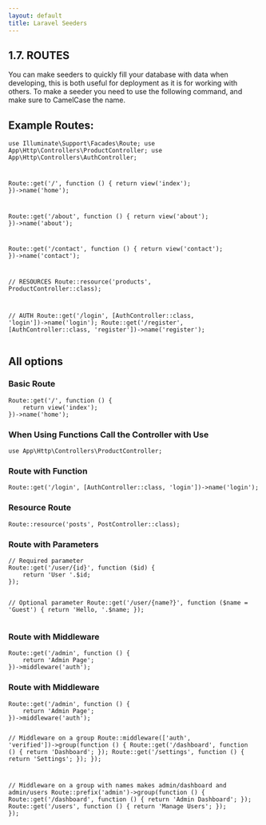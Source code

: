 ```yaml
---
layout: default
title: Laravel Seeders
---
```


<h2>1.7. ROUTES</h2>
<p>You can make seeders to quickly fill your database with data when developing, this is both useful for deployment as it is for working with others. To make a seeder you need to use the following command, and make sure to CamelCase the name.</p>

<h2>Example Routes:</h2>
<div class="codesnippet-wrapper">
  <div class="line-numbers">
</div>
<pre class="codesnippet"><code><?php

use Illuminate\Support\Facades\Route;
use App\Http\Controllers\ProductController;
use App\Http\Controllers\AuthController;

Route::get('/', function () {
    return view('index');
})->name('home');

Route::get('/about', function () {
    return view('about');
})->name('about');

Route::get('/contact', function () {
    return view('contact');
})->name('contact');

// RESOURCES
Route::resource('products', ProductController::class);

// AUTH
Route::get('/login', [AuthController::class, 'login'])->name('login');
Route::get('/register', [AuthController::class, 'register'])->name('register');
</code></pre></div>

<h2>All options</h2>

<h3>Basic Route</h3>
<div class="codesnippet-wrapper">
  <div class="line-numbers">
</div>
<pre class="codesnippet"><code>Route::get('/', function () {
    return view('index');
})->name('home');</code></pre></div>


<h3>When Using Functions Call the Controller with Use</h3>
<div class="codesnippet-wrapper">
  <div class="line-numbers">
</div>
<pre class="codesnippet"><code>use App\Http\Controllers\ProductController;</code></pre></div>


<h3>Route with Function</h3>
<div class="codesnippet-wrapper">
  <div class="line-numbers">
</div>
<pre class="codesnippet"><code>Route::get('/login', [AuthController::class, 'login'])->name('login');</code></pre></div>


<h3>Resource Route</h3>
<div class="codesnippet-wrapper">
  <div class="line-numbers">
</div>
<pre class="codesnippet"><code>Route::resource('posts', PostController::class);</code></pre></div>


<h3>Route with Parameters</h3>
<div class="codesnippet-wrapper">
  <div class="line-numbers">
</div>
<pre class="codesnippet"><code>// Required parameter
Route::get('/user/{id}', function ($id) {
    return 'User '.$id;
});

// Optional parameter
Route::get('/user/{name?}', function ($name = 'Guest') {
    return 'Hello, '.$name;
});</code></pre></div>


<h3>Route with Middleware</h3>
<div class="codesnippet-wrapper">
  <div class="line-numbers">
</div>
<pre class="codesnippet"><code>Route::get('/admin', function () {
    return 'Admin Page';
})->middleware('auth');</code></pre></div>


<h3>Route with Middleware</h3>
<div class="codesnippet-wrapper">
  <div class="line-numbers">
</div>
<pre class="codesnippet"><code>Route::get('/admin', function () {
    return 'Admin Page';
})->middleware('auth');

// Middleware on a group
Route::middleware(['auth', 'verified'])->group(function () {
    Route::get('/dashboard', function () {
        return 'Dashboard';
    });
    Route::get('/settings', function () {
        return 'Settings';
    });
});

// Middleware on a group with names makes admin/dashboard and admin/users
Route::prefix('admin')->group(function () {
    Route::get('/dashboard', function () {
        return 'Admin Dashboard';
    });
    Route::get('/users', function () {
        return 'Manage Users';
    });
});</code></pre></div>
